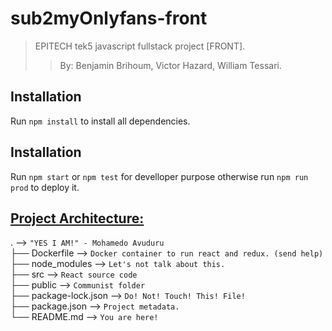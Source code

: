 # sub2myOnlyfans-front #
>
> EPITECH tek5 javascript fullstack project [FRONT].  
>> By: Benjamin Brihoum, Victor Hazard, William Tessari.
>

## Installation ##
Run `npm install` to install all dependencies.  

## Installation ##
Run `npm start` or `npm test` for develloper purpose otherwise run `npm run prod` to deploy it.  

## <ins>Project Architecture:</ins> ##
\. --> `"YES I AM!" - Mohamedo Avuduru`  
├── Dockerfile --> `Docker container to run react and redux. (send help)`  
├── node_modules --> `Let's not talk about this.`  
├── src --> `React source code`  
├── public --> `Communist folder`  
├── package-lock.json --> `Do! Not! Touch! This! File!`  
├── package.json --> `Project metadata.`  
└── README.md --> `You are here!`
